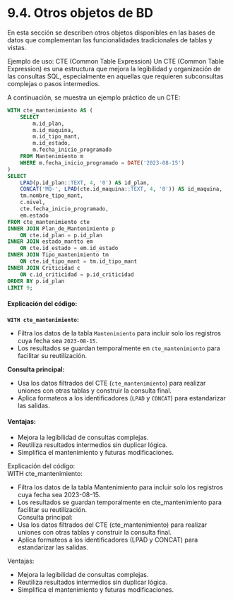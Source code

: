 # 9.4. Otros objetos de BD

En esta sección se describen otros objetos disponibles en las bases de datos que complementan las funcionalidades tradicionales de tablas y vistas.

Ejemplo de uso: CTE (Common Table Expression)
Un CTE (Common Table Expression) es una estructura que mejora la legibilidad y organización de las consultas SQL, especialmente en aquellas que requieren subconsultas complejas o pasos intermedios.

A continuación, se muestra un ejemplo práctico de un CTE:

```sql
WITH cte_mantenimiento AS (
    SELECT 
        m.id_plan,
        m.id_maquina,
        m.id_tipo_mant,
        m.id_estado,
        m.fecha_inicio_programado
    FROM Mantenimiento m
    WHERE m.fecha_inicio_programado = DATE('2023-08-15')
)
SELECT 
    LPAD(p.id_plan::TEXT, 4, '0') AS id_plan,
    CONCAT('MQ-', LPAD(cte.id_maquina::TEXT, 4, '0')) AS id_maquina,
    tm.nombre_tipo_mant,
    c.nivel,
    cte.fecha_inicio_programado,
    em.estado
FROM cte_mantenimiento cte
INNER JOIN Plan_de_Mantenimiento p
    ON cte.id_plan = p.id_plan
INNER JOIN estado_mantto em
    ON cte.id_estado = em.id_estado
INNER JOIN Tipo_mantenimiento tm
    ON cte.id_tipo_mant = tm.id_tipo_mant
INNER JOIN Criticidad c
    ON c.id_criticidad = p.id_criticidad
ORDER BY p.id_plan
LIMIT 9;
```

#### Explicación del código:

**`WITH cte_mantenimiento`:**

- Filtra los datos de la tabla `Mantenimiento` para incluir solo los registros cuya fecha sea `2023-08-15`.
- Los resultados se guardan temporalmente en `cte_mantenimiento` para facilitar su reutilización.

**Consulta principal:**

- Usa los datos filtrados del CTE (`cte_mantenimiento`) para realizar uniones con otras tablas y construir la consulta final.
- Aplica formateos a los identificadores (`LPAD` y `CONCAT`) para estandarizar las salidas.

#### Ventajas:

- Mejora la legibilidad de consultas complejas.
- Reutiliza resultados intermedios sin duplicar lógica.
- Simplifica el mantenimiento y futuras modificaciones.


Explicación del código:<br>
WITH cte_mantenimiento:<br>
- Filtra los datos de la tabla Mantenimiento para incluir solo los registros cuya fecha sea 2023-08-15.
- Los resultados se guardan temporalmente en cte_mantenimiento para facilitar su reutilización.<br>
Consulta principal:<br>
- Usa los datos filtrados del CTE (cte_mantenimiento) para realizar uniones con otras tablas y construir la consulta final.
- Aplica formateos a los identificadores (LPAD y CONCAT) para estandarizar las salidas.<br>

Ventajas:<br>
- Mejora la legibilidad de consultas complejas.
- Reutiliza resultados intermedios sin duplicar lógica.
- Simplifica el mantenimiento y futuras modificaciones.
